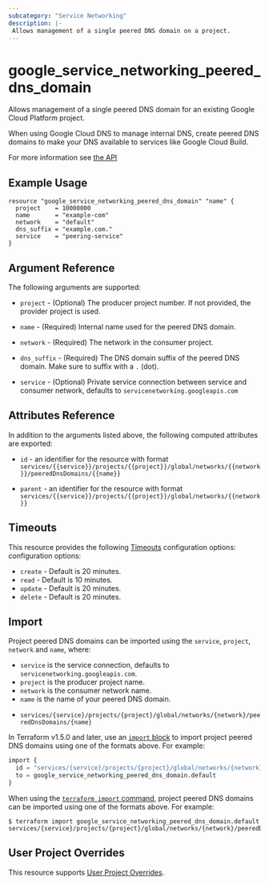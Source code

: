 ```yaml
---
subcategory: "Service Networking"
description: |-
 Allows management of a single peered DNS domain on a project.
---
```


# google_service_networking_peered_dns_domain

Allows management of a single peered DNS domain for an existing Google Cloud Platform project.

When using Google Cloud DNS to manage internal DNS, create peered DNS domains to make your DNS available to services like Google Cloud Build.

For more information see [the API](https://cloud.google.com/service-infrastructure/docs/service-networking/reference/rest/v1/services.projects.global.networks.peeredDnsDomains)

## Example Usage

```hcl
resource "google_service_networking_peered_dns_domain" "name" {
  project    = 10000000
  name       = "example-com"
  network    = "default"
  dns_suffix = "example.com."
  service    = "peering-service"
}
```

## Argument Reference

The following arguments are supported:

* `project` - (Optional) The producer project number. If not provided, the provider project is used.

* `name` - (Required) Internal name used for the peered DNS domain.

* `network` - (Required) The network in the consumer project.

* `dns_suffix` - (Required) The DNS domain suffix of the peered DNS domain. Make sure to suffix with a `.` (dot).

* `service` - (Optional) Private service connection between service and consumer network, defaults to `servicenetworking.googleapis.com`

## Attributes Reference

In addition to the arguments listed above, the following computed attributes are exported:

* `id` - an identifier for the resource with format `services/{{service}}/projects/{{project}}/global/networks/{{network}}/peeredDnsDomains/{{name}}`

* `parent` - an identifier for the resource with format `services/{{service}}/projects/{{project}}/global/networks/{{network}}`

## Timeouts

This resource provides the following
[Timeouts](https://developer.hashicorp.com/terraform/plugin/sdkv2/resources/retries-and-customizable-timeouts) configuration options: configuration options:

- `create` - Default is 20 minutes.
- `read`   - Default is 10 minutes.
- `update` - Default is 20 minutes.
- `delete` - Default is 20 minutes.

## Import

Project peered DNS domains can be imported using the `service`, `project`, `network` and `name`, where:

- `service` is the service connection, defaults to `servicenetworking.googleapis.com`.
- `project` is the producer project name.
- `network` is the consumer network name.
- `name` is the name of your peered DNS domain.

* `services/{service}/projects/{project}/global/networks/{network}/peeredDnsDomains/{name}`

In Terraform v1.5.0 and later, use an [`import` block](https://developer.hashicorp.com/terraform/language/import) to import project peered DNS domains using one of the formats above. For example:

```tf
import {
  id = "services/{service}/projects/{project}/global/networks/{network}/peeredDnsDomains/{name}"
  to = google_service_networking_peered_dns_domain.default
}
```

When using the [`terraform import` command](https://developer.hashicorp.com/terraform/cli/commands/import), project peered DNS domains can be imported using one of the formats above. For example:

```
$ terraform import google_service_networking_peered_dns_domain.default services/{service}/projects/{project}/global/networks/{network}/peeredDnsDomains/{name}
```


## User Project Overrides

This resource supports [User Project Overrides](https://registry.terraform.io/providers/hashicorp/google/latest/docs/guides/provider_reference#user_project_override).
